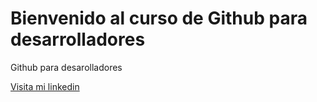 # Bienvenido al curso de Github para desarrolladores

Github para desarolladores

[Visita mi linkedin](http://linkedin.com/in/daniel-planells-532849180)

